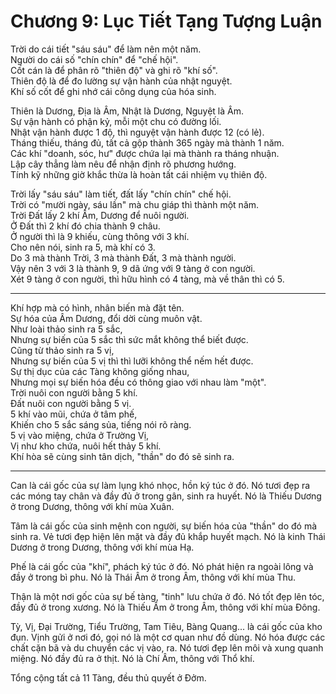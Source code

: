 # Chương 9: Lục Tiết Tạng Tượng Luận

Trời do cái tiết "sáu sáu" để làm nên một năm.  
Người do cái số "chín chín" để "chế hội".  
Cốt cán là để phân rõ "thiên độ" và ghi rõ "khí số".  
Thiên độ là để đo lường sự vận hành của nhật nguyệt.  
Khí số cốt để ghi nhớ cái công dụng của hóa sinh.

Thiên là Dương, Địa là Âm, Nhật là Dương, Nguyệt là Âm.  
Sự vận hành có phận kỷ, mỗi một chu có đường lối.  
Nhật vận hành được 1 độ, thì nguyệt vận hành được 12 (có lẻ).  
Tháng thiếu, tháng đủ, tất cả gộp thành 365 ngày mà thành 1 năm.  
Các khí "doanh, sóc, hư" được chứa lại mà thành ra tháng nhuận.  
Lập cây thẳng làm nêu để nhận định rõ phương hướng.  
Tính kỹ những giờ khắc thừa là hoàn tất cái nhiệm vụ thiên độ.

Trời lấy "sáu sáu" làm tiết, đất lấy "chín chín" chế hội.  
Trời có "mười ngày, sáu lần" mà chu giáp thì thành một năm.  
Trời Đất lấy 2 khí Âm, Dương để nuôi người.  
Ở Đất thì 2 khí đó chia thành 9 châu.  
Ở người thì là 9 khiếu, cùng thông với 3 khí.  
Cho nên nói, sinh ra 5, mà khí có 3.  
Do 3 mà thành Trời, 3 mà thành Đất, 3 mà thành người.  
Vậy nên 3 với 3 là thành 9, 9 dã ứng với 9 tàng ở con người.  
Xét 9 tàng ở con người, thì hữu hình có 4 tàng, mà về thân thì có 5.

***

Khí hợp mà có hình, nhân biến mà đặt tên.  
Sự hóa của Âm Dương, đổi dời cùng muôn vật.  
Như loài thảo sinh ra 5 sắc,  
Nhưng sự biến của 5 sắc thì sức mắt không thể biết được.  
Cũng từ thảo sinh ra 5 vị,  
Nhưng sự biến của 5 vị thì thì lưỡi không thể nếm hết được.  
Sự thị dục của các Tàng không giống nhau,  
Nhưng mọi sự biến hóa đều có thông giao với nhau làm "một".  
Trời nuôi con người bằng 5 khí.  
Đất nuôi con người bằng 5 vị.  
5 khí vào mũi, chứa ở tâm phế,  
Khiến cho 5 sắc sáng sủa, tiếng nói rõ ràng.  
5 vị vào miệng, chứa ở Trường Vị,  
Vị như kho chứa, nuôi hết thảy 5 khí.  
Khí hòa sẽ cùng sinh tân dịch, "thần" do đó sẽ sinh ra.

***

Can là cái gốc của sự làm lụng khó nhọc, hồn ký túc ở đó. Nó tươi đẹp ra các móng
tay chân và đầy đủ ở trong gân, sinh ra huyết. Nó là Thiếu Dương ở trong Dương,
thông với khí mùa Xuân.

Tâm là cái gốc của sinh mệnh con người, sự biến hóa của "thần" do đó mà sinh ra.
Vẻ tươi đẹp hiện lên mặt và đầy đủ khắp huyết mạch. Nó là kinh Thái Dương ở trong
Dương, thông với khí mùa Hạ.

Phế là cái gốc của "khí", phách ký túc ở đó. Nó phát hiện ra ngoài lông và đầy ở
trong bì phu. Nó là Thái Âm ở trong Âm, thông với khí mùa Thu.

Thận là một nơi gốc của sự bế tàng, "tinh" lưu chứa ở đó. Nó tốt đẹp lên tóc, đầy
đủ ở trong xương. Nó là Thiếu Âm ở trong Âm, thông với khí mùa Đông.

Tỳ, Vị, Đại Trường, Tiểu Trường, Tam Tiêu, Bàng Quang... là cái gốc của kho đụn.
Vịnh gửi ở nơi đó, gọi nó là một cơ quan như đồ dùng. Nó hóa được các chất cặn bã
và du chuyển các vị vào, ra. Nó tươi đẹp lên môi và xung quanh miệng. Nó đầy đủ
ra ở thịt. Nó là Chí Âm, thông với Thổ khí.

Tổng cộng tất cả 11 Tàng, đều thủ quyết ở Đởm.
